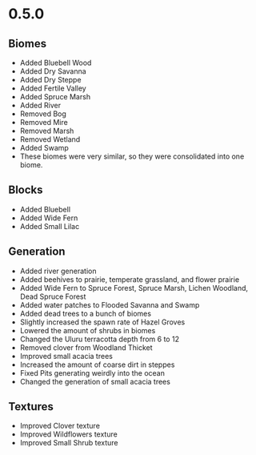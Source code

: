 # 0.5.0

## Biomes
* Added Bluebell Wood
* Added Dry Savanna
* Added Dry Steppe
* Added Fertile Valley
* Added Spruce Marsh
* Added River
* Removed Bog
* Removed Mire
* Removed Marsh
* Removed Wetland
* Added Swamp
* These biomes were very similar, so they were consolidated into one biome.

## Blocks
* Added Bluebell
* Added Wide Fern
* Added Small Lilac

## Generation
* Added river generation
* Added beehives to prairie, temperate grassland, and flower prairie
* Added Wide Fern to Spruce Forest, Spruce Marsh, Lichen Woodland, Dead Spruce Forest
* Added water patches to Flooded Savanna and Swamp
* Added dead trees to a bunch of biomes
* Slightly increased the spawn rate of Hazel Groves
* Lowered the amount of shrubs in biomes
* Changed the Uluru terracotta depth from 6 to 12
* Removed clover from Woodland Thicket
* Improved small acacia trees
* Increased the amount of coarse dirt in steppes
* Fixed Pits generating weirdly into the ocean
* Changed the generation of small acacia trees

## Textures
* Improved Clover texture
* Improved Wildflowers texture
* Improved Small Shrub texture